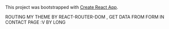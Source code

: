 This project was bootstrapped with [Create React App](https://github.com/facebook/create-react-app).



 ROUTING MY THEME BY REACT-ROUTER-DOM , GET DATA FROM FORM IN CONTACT PAGE :V BY LONG


